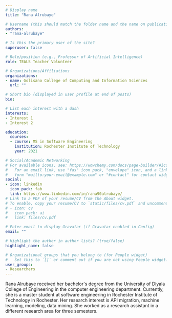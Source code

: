 ```yaml
---
# Display name
title: "Rana Alrubaye"

# Username (this should match the folder name and the name on publications)
authors:
- "rana-alrubaye"

# Is this the primary user of the site?
superuser: false

# Role/position (e.g., Professor of Artificial Intelligence)
role: TEALS Teacher Volunteer 

# Organizations/Affiliations
organizations: 
- name: Golisano College of Computing and Information Sciences
  url: ""

# Short bio (displayed in user profile at end of posts)
bio: 

# List each interest with a dash
interests:
- Interest 1
- Interest 2

education:
  courses:
  - course: MS in Software Engineering
    institution: Rochester Institute of Technology
    year: 2021

# Social/Academic Networking
# For available icons, see: https://wowchemy.com/docs/page-builder/#icons
#   For an email link, use "fas" icon pack, "envelope" icon, and a link in the
#   form "mailto:your-email@example.com" or "#contact" for contact widget.
social:
- icon: linkedin
  icon_pack: fab
  link: https://www.linkedin.com/in/rana90alrubaye/
# Link to a PDF of your resume/CV from the About widget.
# To enable, copy your resume/CV to `static/files/cv.pdf` and uncomment the lines below.
# - icon: cv
#   icon_pack: ai
#   link: files/cv.pdf

# Enter email to display Gravatar (if Gravatar enabled in Config)
email: ""

# Highlight the author in author lists? (true/false)
highlight_name: false

# Organizational groups that you belong to (for People widget)
#   Set this to `[]` or comment out if you are not using People widget.
user_groups:
- Researchers
---
```


Rana Alrubaye received her bachelor's degree from the University of Diyala College of Engineering in the computer engineering department.  Currently, she is a master student at software engineering in Rochester Institute of Technology in Rochester. Her research interest is API migration, machine learning, modeling, data mining. She worked as a research assistant in a different research area for three semesters.
